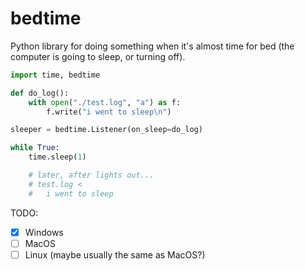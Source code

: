 # bedtime

Python library for doing something when it's almost time for bed (the computer is going to sleep, or turning off).

```py
import time, bedtime

def do_log():
    with open("./test.log", "a") as f:
        f.write("i went to sleep\n")

sleeper = bedtime.Listener(on_sleep=do_log)

while True:
    time.sleep(1)

    # later, after lights out...
    # test.log <
    #   i went to sleep
```

TODO:
* [x] Windows
* [ ] MacOS
* [ ] Linux (maybe usually the same as MacOS?)